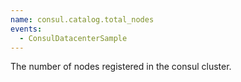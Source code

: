 ```yaml
---
name: consul.catalog.total_nodes
events:
  - ConsulDatacenterSample
---
```


The number of nodes registered in the consul cluster.